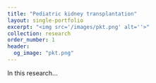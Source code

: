 ```yaml
---
title: "Pediatric kidney transplantation"
layout: single-portfolio
excerpt: "<img src='/images/pkt.png' alt=''>"
collection: research
order_number: 1
header: 
  og_image: "pkt.png"
---
```


In this research... 

